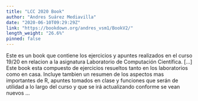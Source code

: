 ```yaml
---
title: "LCC 2020 Book"
author: "Andres Suárez Mediavilla"
date: "2020-06-10T09:29:29Z"
link: "https://bookdown.org/andres_vsm1/BookV2/"
length_weight: "26.6%"
pinned: false
---
```


Este es un book que contiene los ejercicios y apuntes realizados en el curso 19/20 en relacion a la asignatura Laboratorio de Computación Científica. [...] Este book esta compuesto de ejercicios resueltos tanto en los laboratorios como en casa. Incluye tambien un resumen de los aspectos mas importantes de R, apuntes tomados en clase y funciones que serán de utilidad a lo largo del curso y que se irá actualizando conforme se vean nuevos ...
